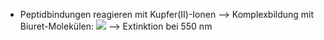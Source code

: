 - Peptidbindungen reagieren mit Kupfer(II)-Ionen --> Komplexbildung mit Biuret-Molekülen:
![](Pasted%20image%2020241228163052.png)
--> Extinktion bei 550 nm 